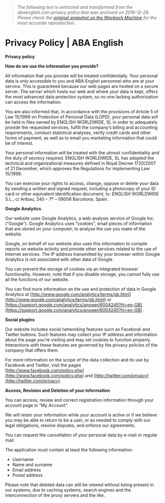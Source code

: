 > *The following text is extracted and transformed from the abaenglish.com privacy policy that was archived on 2016-12-28. Please check the [original snapshot on the Wayback Machine](https://web.archive.org/web/20161228065829id_/http%3A//www.abaenglish.com/en/privacy-policy) for the most accurate reproduction.*

# Privacy Policy | ABA English

**Privacy policy**

**How do we use the information you provide?**

All information that you provide will be treated confidentially. Your personal data is only accessible to you and ABA English personnel who are at your service. This is guaranteed because our web pages are hosted on a secure server. The server which hosts our web and where your data is kept, offers the most advanced data protection system, so no one lacking authorization can access the information.

You are also informed that, in accordance with the provisions of Article 5 of Law 15/1999 on Protection of Personal Data (LOPD), your personal data will be held in files owned by ENGLISH WORLDWIDE, SL in order to adequately provide the requested services, fulfill the company’s billing and accounting requirements, conduct statistical analyses, verify credit cards and other forms of payment, as well as to email you marketing information that could be of interest.

Your personal information will be treated with the utmost confidentiality and the duty of secrecy required. ENGLISH WORLDWIDE, SL has adopted the technical and organizational measures defined in Royal Decree 1720/2007 of 21 December, which approves the Regulations for implementing Law 15/1999.

You can exercise your rights to access, change, oppose or delete your data by sending a written and signed request, including a photocopy of your ID card or other equivalent identification document, to: ENGLISH WORLDWIDE S.L., c/ Aribau, 240 – 7º – 08006 Barcelona. Spain.

**Google Analytics**

Our website uses Google Analytics, a web analysis service of Google Inc. (“Google”). Google Analytics uses “cookies”, small pieces of information that are stored on your computer, to analyse the use you make of the website.

Google, on behalf of our website also uses this information to compile reports on website activity and provide other services related to the use of Internet services. The IP address transmitted by your browser within Google Analytics is not associated with other data of Google.

You can prevent the storage of cookies via an integrated browser functionality. However, note that if you disable storage, you cannot fully use all the functions of our website.

You can find more information on the use and protection of data in Google Analytics at [http://www.google.com/analytics/terms/gb.html](http://www.google.com/analytics/terms/gb.html) or [https://support.google.com/analytics/answer/6004245?hl=en-GB](https://support.google.com/analytics/answer/6004245?hl=en-GB) .

**Social plugins**

Our website includes social networking features such as Facebook and Twitter buttons. Such features may collect your IP address and information about the page you’re visiting and may set cookies to function properly. Interactions with these features are governed by the privacy policies of the company that offers them.

For more information on the scope of the data collection and its use by Facebook and Twitter, visit the pages [http://www.facebook.com/policy.php](http://www.facebook.com/policy.php) and [http://twitter.com/privacy](http://twitter.com/privacy).

**Access, Revision and Deletion of your information**

You can access, review and correct registration information through your account page in “My Account”.

We will retain your information while your account is active or if we believe you may be able to return to be a user, or as needed to comply with our legal obligations, resolve disputes, and enforce our agreements.

You can request the cancellation of your personal data by e-mail or regular mail.

The application must contain at least the following information:

  * Username
  * Name and surname
  * Email address
  * Postal address



Please note that deleted data can still be viewed without being present in our systems, due to caching systems, search engines and the interconnection of the proxy servers and the like.
